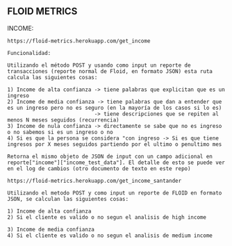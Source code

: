 ## FLOID METRICS

INCOME:

    https://floid-metrics.herokuapp.com/get_income

    Funcionalidad:

    Utilizando el método POST y usando como input un reporte de transacciones (reporte normal de Floid, en formato JSON) esta ruta calcula las siguientes cosas:

    1) Income de alta confianza -> tiene palabras que explicitan que es un ingreso
    2) Income de media confianza -> tiene palabras que dan a entender que es un ingreso pero no es seguro (en la mayoría de los casos si lo es)
                                -> tiene descripciones que se repiten al menos N meses seguidos (recurrencia)
    3) Income de nula confianza -> directamente se sabe que no es ingreso o no sabemos si es un ingreso o no
    4) Si es que la persona se considera "con ingreso -> Si es que tiene ingresos por X meses seguidos partiendo por el ultimo o penultimo mes

    Retorna el mismo objeto de JSON de input con un campo adicional en reporte["income"]["income_test_data"]. El detalle de esto se puede ver en el log de cambios (otro documento de texto en este repo)

    https://floid-metrics.herokuapp.com/get_income_santander
    
    Utilizando el metodo POST y como input un reporte de FLOID en formato JSON, se calculan las siguientes cosas:
    
    1) Income de alta confianza
    2) Si el cliente es valido o no segun el analisis de high income
    
    3) Income de media confianza
    4) Si el cliente es valido o no segun el analisis de medium income